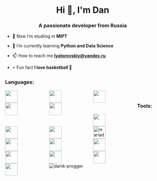 <h1 align="center">Hi 👋, I'm Dan</h1>
<h3 align="center">A passionate developer from Russia</h3>

- 🥸 Now I’m studiing in **MIPT**

- 🌱 I’m currently learning **Python and Data Science**

- 📫 How to reach me **lyatorovskiy@yandex.ru**

- ⚡ Fun fact **I love basketball 🏀**


<h3 align="left">Languages:</h3>
  <img align="left" style="padding-right:100px;" width="40px" src="https://cdn.jsdelivr.net/gh/devicons/devicon/icons/python/python-original.svg"/>
  <img align="left" style="padding-right:100px;" width="40px" align="left" style="padding-right:100px;" width="40px" src="https://cdn.jsdelivr.net/gh/devicons/devicon/icons/javascript/javascript-original.svg"/>
  <img align="left" style="padding-right:100px;" width="40px" src="https://cdn.jsdelivr.net/gh/devicons/devicon/icons/html5/html5-original.svg" />
  <img align="left" style="padding-right:100px;" width="40px" src="https://cdn.jsdelivr.net/gh/devicons/devicon/icons/css3/css3-original.svg" />
  <img align="left" style="padding-right:100px;" width="40px" src="https://cdn.jsdelivr.net/gh/devicons/devicon/icons/cplusplus/cplusplus-original.svg" />
  <br/>
  
<h3 align="left">Tools:</h3>
  <img align="left" style="padding-right:100px;" width="40px" src="https://cdn.jsdelivr.net/gh/devicons/devicon/icons/jupyter/jupyter-original.svg" />
  <img align="left" style="padding-right:100px;" width="40px" src="https://cdn.jsdelivr.net/gh/devicons/devicon/icons/mysql/mysql-original.svg" />
  <img align="left" style="padding-right:100px;" width="40px" src="https://cdn.jsdelivr.net/gh/devicons/devicon/icons/postgresql/postgresql-original.svg" />
  <img align="left" style="padding-right:100px;" width="40px" src="https://www.vectorlogo.zone/logos/mariadb/mariadb-icon.svg" alt="mariadb" width="40" height="40"/>
  <img align="left" style="padding-right:100px;" width="40px" src="https://cdn.jsdelivr.net/gh/devicons/devicon/icons/git/git-original.svg" />
  <img align="left" style="padding-right:100px;" width="40px" src="https://cdn.jsdelivr.net/gh/devicons/devicon/icons/gitlab/gitlab-original.svg" />
  <img align="left" style="padding-right:100px;" width="40px" src="https://cdn.jsdelivr.net/gh/devicons/devicon/icons/linux/linux-original.svg" />
  <img align="left" style="padding-right:100px;" width="40px" src="https://cdn.jsdelivr.net/gh/devicons/devicon/icons/bash/bash-original.svg" />
  <img align="left" style="padding-right:100px;" width="40px" src="https://cdn.jsdelivr.net/gh/devicons/devicon/icons/docker/docker-plain.svg" />
  <img align="left" style="padding-right:100px;" width="40px" src="https://cdn.jsdelivr.net/gh/devicons/devicon/icons/ansible/ansible-original.svg" />
  <img align="left" style="padding-right:100px;" width="40px" src="https://cdn.jsdelivr.net/gh/devicons/devicon/icons/kubernetes/kubernetes-plain.svg" />
  <br/>
  <br/>


<p><img align="bottom" src="https://github-readme-stats.vercel.app/api/top-langs?username=danik-progger&show_icons=true&locale=en&layout=compact" alt="danik-progger" /></p>
